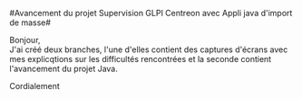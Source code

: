 #Avancement du projet Supervision GLPI Centreon avec Appli java d'import de masse#

Bonjour,   
J'ai créé deux branches, l'une d'elles contient des captures d'écrans avec mes explicqtions sur les difficultés rencontrées et la seconde contient l'avancement du projet Java.

Cordialement
